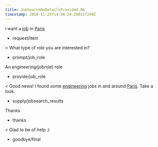 ```yaml
---
title: JobSearchNoDetailsProvided_06
timestamp: 2016-11-25T14:38:24.260117249Z
---
```


i want a [job](item_type) in [Paris](location)
* request/item

< What type of role you are interested in?
* prompt/job_role

An engineering(jobrole) role
* provide/job_role

< Good news! I found some [engineering](jobrole) jobs in and around [Paris](location). Take a look.
* supply/jobsearch_results

Thanks
* thanks

< Glad to be of help :)
* goodbye/final
